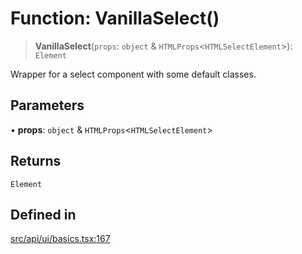 # Function: VanillaSelect()

> **VanillaSelect**(`props`: `object` & `HTMLProps`\<`HTMLSelectElement`\>): `Element`

Wrapper for a select component with some default classes.

## Parameters

• **props**: `object` & `HTMLProps`\<`HTMLSelectElement`\>

## Returns

`Element`

## Defined in

[src/api/ui/basics.tsx:167](https://github.com/blacksmithgu/datacore/blob/68b5529e5bdbcee81e7112d11ecb8c7d40cbb0f2/src/api/ui/basics.tsx#L167)
